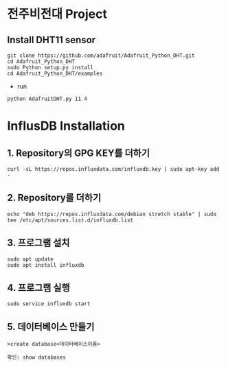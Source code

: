 # 전주비전대 Project

## Install DHT11 sensor
```
git clone https://github.com/adafruit/Adafruit_Python_DHT.git
cd Adafruit_Python_DHT
sudo Python setup.py install
cd Adafruit_Python_DHT/examples
```
  - run
  ```
  python AdafruitDHT.py 11 4
  ``` 
  
# InflusDB Installation

## 1. Repository의 GPG KEY를 더하기
```
curl -sL https://repos.influxdata.com/influxdb.key | sudo apt-key add -
```
## 2. Repository를 더하기
```
echo "deb https://repos.influxdata.com/debian stretch stable" | sudo tee /etc/apt/sources.list.d/influxdb.list
```
## 3. 프로그램 설치
```
sudo apt update
sudo apt install influxdb
```
## 4. 프로그램 실행
```
sudo service influxdb start
```
## 5. 데이터베이스 만들기
```
>create database<데이터베이스이름>
```
```
확인: show databases
```
